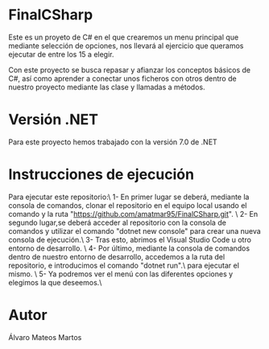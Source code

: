 # FinalCSharp

Este es un proyeto de C# en el que crearemos un menu principal que mediante selección de opciones, nos llevará al ejercicio que queramos ejecutar de entre los 15 a elegir.

Con este proyecto se busca repasar y afianzar los conceptos básicos de C#, así como aprender a conectar unos ficheros con otros dentro de nuestro proyecto mediante las clase y llamadas a métodos.

# Versión .NET

Para este proyecto hemos trabajado con la versión 7.0 de .NET

# Instrucciones de ejecución

Para ejecutar este repositorio:\\
  1- En primer lugar se deberá, mediante la consola de comandos, clonar el repositorio en el equipo local usando el comando y la ruta "https://github.com/amatmar95/FinalCSharp.git". \\
  2- En segundo lugar,se deberá acceder al repositorio con la consola de comandos y utilizar el comando "dotnet new console" para crear una nueva consola de ejecución.\\
  3- Tras esto, abrimos el Visual Studio Code u otro entorno de desarrollo. \\
  4- Por último, mediante la consola de comandos dentro de nuestro entorno de desarrollo, accedemos a la ruta del repositorio, e introducimos el comando "dotnet run".\  para ejecutar el mismo. \\
  5- Ya podremos ver el menú con las diferentes opciones y elegimos la que deseemos.\\

# Autor

Álvaro Mateos Martos
